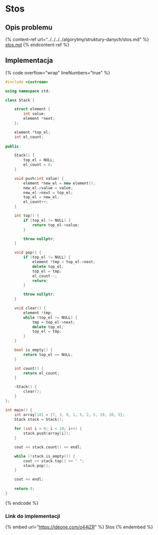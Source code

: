 # Stos

## Opis problemu

{% content-ref url="../../../../algorytmy/struktury-danych/stos.md" %}
[stos.md](../../../../algorytmy/struktury-danych/stos.md)
{% endcontent-ref %}

## Implementacja

{% code overflow="wrap" lineNumbers="true" %}
```cpp
#include <iostream>

using namespace std;

class Stack {

    struct element {
        int value;
        element *next;
    };

    element *top_el;
    int el_count;
    
public:

    Stack() {
        top_el = NULL;
        el_count = 0;
    }

    void push(int value) {
        element *new_el = new element();
        new_el->value = value;
        new_el->next = top_el;
        top_el = new_el;
        el_count++;
    }

    int top() {
        if (top_el != NULL) {
            return top_el->value;
        }

        throw nullptr;
    }

    void pop() {
        if (top_el != NULL) {
            element *tmp = top_el->next;
            delete top_el;
            top_el = tmp;
            el_count--;
            return;
        }

        throw nullptr;
    }

    void clear() {
        element *tmp;
        while (top_el != NULL) {
            tmp = top_el->next;
            delete top_el;
            top_el = tmp;
        }
    }

    bool is_empty() {
        return top_el == NULL;
    }

    int count() {
        return el_count;
    }

    ~Stack() {
        clear();
    }
};

int main() {
    int array[10] = {7, 3, 0, 1, 5, 2, 5, 19, 10, 5};
    Stack stack = Stack();
    
    for (int i = 0; i < 10; i++) {
        stack.push(array[i]);
    }

    cout << stack.count() << endl;

    while (!stack.is_empty()) {
        cout << stack.top() << " ";
        stack.pop();
    }

    cout << endl;
    
    return 0;
}
```
{% endcode %}

### Link do implementacji

{% embed url="https://ideone.com/o44jZR" %}
Stos
{% endembed %}
